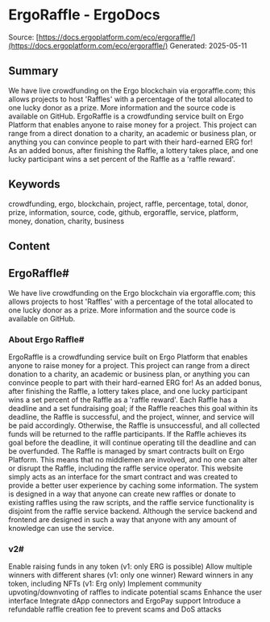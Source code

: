 # ErgoRaffle - ErgoDocs
Source: [https://docs.ergoplatform.com/eco/ergoraffle/](https://docs.ergoplatform.com/eco/ergoraffle/)
Generated: 2025-05-11

## Summary
We have live crowdfunding on the Ergo blockchain via ergoraffle.com; this allows projects to host 'Raffles' with a percentage of the total allocated to one lucky donor as a prize. More information and the source code is available on GitHub. ErgoRaffle is a crowdfunding service built on Ergo Platform that enables anyone to raise money for a project. This project can range from a direct donation to a charity, an academic or business plan, or anything you can convince people to part with their hard-earned ERG for! As an added bonus, after finishing the Raffle, a lottery takes place, and one lucky participant wins a set percent of the Raffle as a 'raffle reward'.

## Keywords
crowdfunding, ergo, blockchain, project, raffle, percentage, total, donor, prize, information, source, code, github, ergoraffle, service, platform, money, donation, charity, business

## Content
## ErgoRaffle#
We have live crowdfunding on the Ergo blockchain via ergoraffle.com; this allows projects to host 'Raffles' with a percentage of the total allocated to one lucky donor as a prize.
More information and the source code is available on GitHub.

### About Ergo Raffle#
ErgoRaffle is a crowdfunding service built on Ergo Platform that enables anyone to raise money for a project. This project can range from a direct donation to a charity, an academic or business plan, or anything you can convince people to part with their hard-earned ERG for! As an added bonus, after finishing the Raffle, a lottery takes place, and one lucky participant wins a set percent of the Raffle as a 'raffle reward'.
Each Raffle has a deadline and a set fundraising goal; if the Raffle reaches this goal within its deadline, the Raffle is successful, and the project, winner, and service will be paid accordingly. Otherwise, the Raffle is unsuccessful, and all collected funds will be returned to the raffle participants. If the Raffle achieves its goal before the deadline, it will continue operating till the deadline and can be overfunded.
The Raffle is managed by smart contracts built on Ergo Platform. This means that no middlemen are involved, and no one can alter or disrupt the Raffle, including the raffle service operator. This website simply acts as an interface for the smart contract and was created to provide a better user experience by caching some information. The system is designed in a way that anyone can create new raffles or donate to existing raffles using the raw scripts, and the raffle service functionality is disjoint from the raffle service backend. Although the service backend and frontend are designed in such a way that anyone with any amount of knowledge can use the service.

### v2#
Enable raising funds in any token (v1: only ERG is possible)
Allow multiple winners with different shares (v1: only one winner)
Reward winners in any token, including NFTs (v1: Erg only)
Implement community upvoting/downvoting of raffles to indicate potential scams
Enhance the user interface
Integrate dApp connectors and ErgoPay support
Introduce a refundable raffle creation fee to prevent scams and DoS attacks
